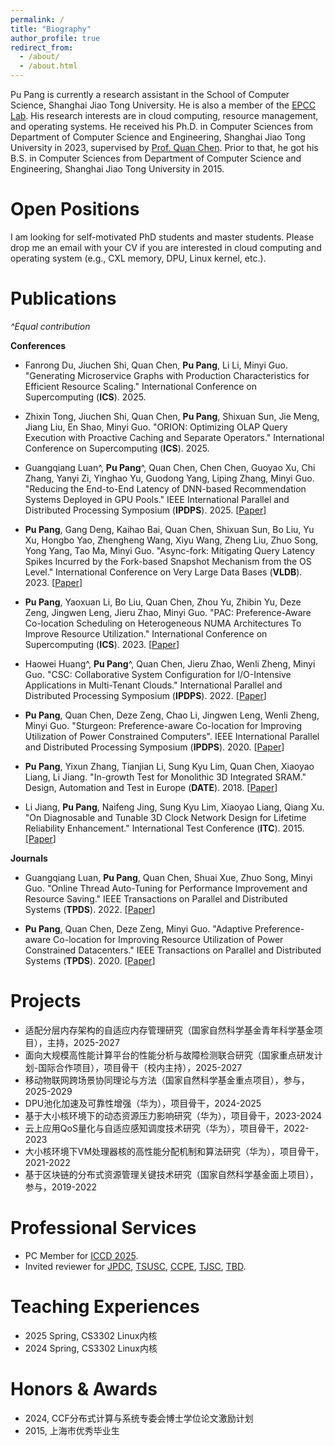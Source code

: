 ```yaml
---
permalink: /
title: "Biography"
author_profile: true
redirect_from: 
  - /about/
  - /about.html
---
```


Pu Pang is currently a research assistant in the School of Computer Science, Shanghai Jiao Tong University. He is also a member of the [EPCC Lab](http://epcc.sjtu.edu.cn/). His research interests are in cloud computing, resource management, and operating systems. 
He received his Ph.D. in Computer Sciences from Department of Computer Science and Engineering, Shanghai Jiao Tong University in 2023, supervised by [Prof. Quan Chen](https://www.cs.sjtu.edu.cn/~chen-quan/). 
Prior to that, he got his B.S. in Computer Sciences from Department of Computer Science and Engineering, Shanghai Jiao Tong University in 2015.

Open Positions
======
I am looking for self-motivated PhD students and master students. Please drop me an email with your CV if you are interested in cloud computing and operating system (e.g., CXL memory, DPU, Linux kernel, etc.).

Publications
======
*^Equal contribution*

**Conferences**

* Fanrong Du, Jiuchen Shi, Quan Chen, **Pu Pang**, Li Li, Minyi Guo. "Generating Microservice Graphs with Production Characteristics for Efficient Resource Scaling." International Conference on Supercomputing (**ICS**). 2025.

* Zhixin Tong, Jiuchen Shi, Quan Chen, **Pu Pang**, Shixuan Sun, Jie Meng, Jiang Liu, En Shao, Minyi Guo. "ORION: Optimizing OLAP Query Execution with Proactive Caching and Separate Operators." International Conference on Supercomputing (**ICS**). 2025.

* Guangqiang Luan^, **Pu Pang**^, Quan Chen, Chen Chen, Guoyao Xu, Chi Zhang, Yanyi Zi, Yinghao Yu, Guodong Yang, Liping Zhang, Minyi Guo. "Reducing the End-to-End Latency of DNN-based Recommendation Systems Deployed in GPU Pools." IEEE International Parallel and Distributed Processing Symposium (**IPDPS**). 2025. [[Paper](https://doi.org/10.1109/IPDPS64566.2025.00070)]

* **Pu Pang**, Gang Deng, Kaihao Bai, Quan Chen, Shixuan Sun, Bo Liu, Yu Xu, Hongbo Yao, Zhengheng Wang, Xiyu Wang, Zheng Liu, Zhuo Song, Yong Yang, Tao Ma, Minyi Guo. "Async-fork: Mitigating Query Latency Spikes Incurred by the Fork-based Snapshot Mechanism from the OS Level." International Conference on Very Large Data Bases (**VLDB**). 2023. [[Paper](https://dl.acm.org/doi/abs/10.14778/3579075.3579079)]

* **Pu Pang**, Yaoxuan Li, Bo Liu, Quan Chen, Zhou Yu, Zhibin Yu, Deze Zeng, Jingwen Leng, Jieru Zhao, Minyi Guo. "PAC: Preference-Aware Co-location Scheduling on Heterogeneous NUMA Architectures To Improve Resource Utilization." International Conference on Supercomputing (**ICS**). 2023. [[Paper](https://dl.acm.org/doi/10.1145/3577193.3593709)]

* Haowei Huang^, **Pu Pang**^, Quan Chen, Jieru Zhao, Wenli Zheng, Minyi Guo. "CSC: Collaborative System Configuration for I/O-Intensive Applications in Multi-Tenant Clouds." International Parallel and Distributed Processing Symposium (**IPDPS**). 2022. [[Paper](https://doi.org/10.1109/IPDPS53621.2022.00131)]

* **Pu Pang**, Quan Chen, Deze Zeng, Chao Li, Jingwen Leng, Wenli Zheng, Minyi Guo. "Sturgeon: Preference-aware Co-location for Improving Utilization of Power Constrained Computers". IEEE International Parallel and Distributed Processing Symposium (**IPDPS**). 2020. [[Paper](https://doi.org/10.1109/IPDPS47924.2020.00079)]

* **Pu Pang**, Yixun Zhang, Tianjian Li, Sung Kyu Lim, Quan Chen, Xiaoyao Liang, Li Jiang. "In-growth Test for Monolithic 3D Integrated SRAM." Design, Automation and Test in Europe (**DATE**). 2018. [[Paper](https://doi.org/10.23919/DATE.2018.8342071)]

* Li Jiang, **Pu Pang**, Naifeng Jing, Sung Kyu Lim, Xiaoyao Liang, Qiang Xu. "On Diagnosable and Tunable 3D Clock Network Design for Lifetime Reliability Enhancement." International Test Conference (**ITC**). 2015. [[Paper](https://doi.org/10.1109/TEST.2015.7342405)]

**Journals**

* Guangqiang Luan, **Pu Pang**, Quan Chen, Shuai Xue, Zhuo Song, Minyi Guo. "Online Thread Auto-Tuning for Performance Improvement and Resource Saving." IEEE Transactions on Parallel and Distributed Systems (**TPDS**). 2022. [[Paper](https://doi.org/10.1109/TPDS.2022.3169410)]

* **Pu Pang**, Quan Chen, Deze Zeng, Minyi Guo. "Adaptive Preference-aware Co-location for Improving Resource Utilization of Power Constrained Datacenters." IEEE Transactions on Parallel and Distributed Systems (**TPDS**). 2020. [[Paper](https://doi.org/10.1109/TPDS.2020.3023997)]

Projects
======
* 适配分层内存架构的自适应内存管理研究（国家自然科学基金青年科学基金项目），主持，2025-2027
* 面向大规模高性能计算平台的性能分析与故障检测联合研究（国家重点研发计划-国际合作项目），项目骨干（校内主持），2025-2027
* 移动物联网跨场景协同理论与方法（国家自然科学基金重点项目），参与，2025-2029
* DPU池化加速及可靠性增强（华为），项目骨干，2024-2025
* 基于大小核环境下的动态资源压力影响研究（华为），项目骨干，2023-2024
* 云上应用QoS量化与自适应感知调度技术研究（华为），项目骨干，2022-2023
* 大小核环境下VM处理器核的高性能分配机制和算法研究（华为），项目骨干，2021-2022
* 基于区块链的分布式资源管理关键技术研究（国家自然科学基金面上项目），参与，2019-2022

Professional Services
======
* PC Member for [ICCD 2025](https://iccd-conf.com/home.html).
* Invited reviewer for [JPDC](https://www.sciencedirect.com/journal/journal-of-parallel-and-distributed-computing), [TSUSC](https://www.computer.org/csdl/journal/su), [CCPE](https://onlinelibrary.wiley.com/journal/15320634), [TJSC](https://link.springer.com/journal/11227), [TBD](https://ieeexplore.ieee.org/xpl/RecentIssue.jsp?punumber=6687317).
  
Teaching Experiences
======
* 2025 Spring, CS3302 Linux内核
* 2024 Spring, CS3302 Linux内核

Honors & Awards
======
* 2024, CCF分布式计算与系统专委会博士学位论文激励计划
* 2015, 上海市优秀毕业生

